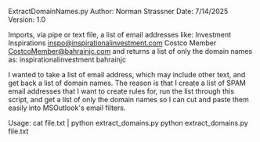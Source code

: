 ExtractDomainNames.py
Author: Norman Strassner
Date: 7/14/2025
Version: 1.0

Imports, via pipe or text file, a list of email addresses like:
 Investment Inspirations <inspo@inspirationalinvestment.com>
 Costco Member <CostcoMember@bahrainjc.com>
and returns a list of only the domain names as:
 inspirationalinvestment
 bahrainjc

I wanted to take a list of email address, which may include other text, and get back a list of domain names.
The reason is that I create a list of SPAM email addresses that I want to create rules for, run the list through this script, and get a list of only the domain names so I can cut and paste them easily into MSOutlook's email filters.

Usage:
    cat file.txt | python extract_domains.py
    python extract_domains.py file.txt

